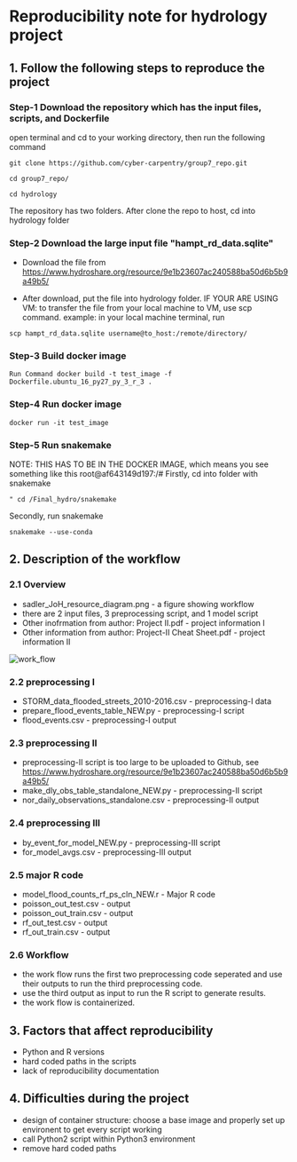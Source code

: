# Reproducibility note for hydrology project


## 1. Follow the following steps to reproduce the project

### Step-1 Download the repository which has the input files, scripts, and Dockerfile
open terminal and cd to your working directory, then run the following command
```
git clone https://github.com/cyber-carpentry/group7_repo.git
```
```
cd group7_repo/
```
```
cd hydrology
```
The repository has two folders. After clone the repo to host, cd into hydrology folder

### Step-2 Download the large input file "hampt_rd_data.sqlite"
- Download the file from 
https://www.hydroshare.org/resource/9e1b23607ac240588ba50d6b5b9a49b5/

- After download, put the file into hydrology folder. 
IF YOUR ARE USING VM:
to transfer the file from your local machine to VM, use scp command.
example: in your local machine terminal, run
```
scp hampt_rd_data.sqlite username@to_host:/remote/directory/
```

### Step-3 Build docker image
```
Run Command docker build -t test_image -f Dockerfile.ubuntu_16_py27_py_3_r_3 .
```
### Step-4 Run docker image
```
docker run -it test_image
```
### Step-5 Run snakemake 
NOTE: THIS HAS TO BE IN THE DOCKER IMAGE, which means you see something like this root@af643149d197:/#
Firstly, cd into folder with snakemake
```
" cd /Final_hydro/snakemake
```
Secondly, run snakemake
```
snakemake --use-conda
```

## 2. Description of the workflow
### 2.1 Overview
- sadler_JoH_resource_diagram.png - a figure showing workflow
- there are 2 input files, 3 preprocessing script, and 1 model script
- Other inofrmation from author: Project II.pdf - project information I
- Other information from author: Project-II Cheat Sheet.pdf - project information II

![work_flow](https://github.com/cyber-carpentry/group7_repo/blob/master/hydrology/sadler_JoH_resource_diagram.png)


### 2.2 preprocessing I
- STORM_data_flooded_streets_2010-2016.csv - preprocessing-I data
- prepare_flood_events_table_NEW.py - preprocessing-I script
- flood_events.csv - preprocessing-I output

### 2.3 preprocessing II
- preprocessing-II script is too large to be uploaded to Github, see https://www.hydroshare.org/resource/9e1b23607ac240588ba50d6b5b9a49b5/
- make_dly_obs_table_standalone_NEW.py - preprocessing-II script
- nor_daily_observations_standalone.csv - preprocessing-II output

### 2.4 preprocessing III
- by_event_for_model_NEW.py - preprocessing-III script
- for_model_avgs.csv - preprocessing-III output

### 2.5 major R code
- model_flood_counts_rf_ps_cln_NEW.r - Major R code
- poisson_out_test.csv - output
- poisson_out_train.csv - output
- rf_out_test.csv - output
- rf_out_train.csv - output

### 2.6 Workflow
- the work flow runs the first two preprocessing code seperated and use their outputs to run the third preprocessing code.
- use the third output as input to run the R script to generate results.
- the work flow is containerized.

 ## 3. Factors that affect reproducibility
- Python and R versions
- hard coded paths in the scripts
- lack of reproducibility documentation

 ## 4. Difficulties during the project
 - design of container structure: choose a base image and properly set up environent to get every script working
 - call Python2 script within Python3 environment
 - remove hard coded paths
